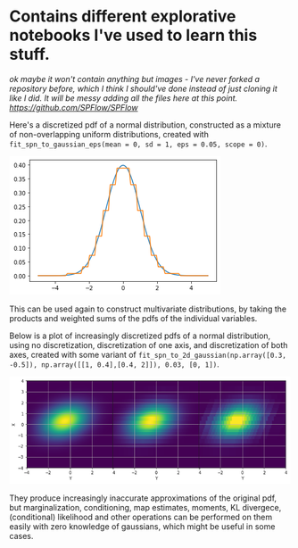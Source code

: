 # Contains different explorative notebooks I've used to learn this stuff.

*ok maybe it won't contain anything but images - I've never forked a repository before, which I think I should've done instead of just cloning it like I did. It will be messy adding all the files here at this point. https://github.com/SPFlow/SPFlow*

Here's a discretized pdf of a normal distribution, constructed as a mixture of non-overlapping uniform distributions, created with `fit_spn_to_gaussian_eps(mean = 0, sd = 1, eps = 0.05, scope = 0)`.

![alt text](iterative%20subdivision.png)

This can be used again to construct multivariate distributions, by taking the products and weighted sums of the pdfs of the individual variables.

Below is a plot of increasingly discretized pdfs of a normal distribution, using no discretization, discretization of one axis, and discretization of both axes, created with some variant of `fit_spn_to_2d_gaussian(np.array([0.3, -0.5]), np.array([[1, 0.4],[0.4, 2]]), 0.03, [0, 1])`.

![alt text](increasingly%20discretized%20pdf.png)

They produce increasingly inaccurate approximations of the original pdf, but marginalization, conditioning, map estimates, moments, KL divergece, (conditional) likelihood and other operations can be performed on them easily with zero knowledge of gaussians, which might be useful in some cases.